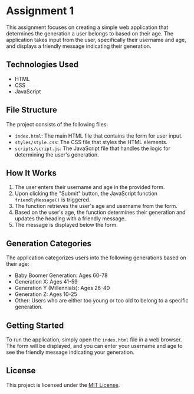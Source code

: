 # Assignment 1

This assignment focuses on creating a simple web application that determines the generation a user belongs to based on their age. The application takes input from the user, specifically their username and age, and displays a friendly message indicating their generation.

## Technologies Used
- HTML
- CSS
- JavaScript

## File Structure
The project consists of the following files:
- `index.html`: The main HTML file that contains the form for user input.
- `styles/style.css`: The CSS file that styles the HTML elements.
- `scripts/script.js`: The JavaScript file that handles the logic for determining the user's generation.

## How It Works
1. The user enters their username and age in the provided form.
2. Upon clicking the "Submit" button, the JavaScript function `friendlyMessage()` is triggered.
3. The function retrieves the user's age and username from the form.
4. Based on the user's age, the function determines their generation and updates the heading with a friendly message.
5. The message is displayed below the form.

## Generation Categories
The application categorizes users into the following generations based on their age:
- Baby Boomer Generation: Ages 60-78
- Generation X: Ages 41-59
- Generation Y (Millennials): Ages 26-40
- Generation Z: Ages 10-25
- Other: Users who are either too young or too old to belong to a specific generation.

## Getting Started
To run the application, simply open the `index.html` file in a web browser. The form will be displayed, and you can enter your username and age to see the friendly message indicating your generation.

## License
This project is licensed under the [MIT License](LICENSE).
